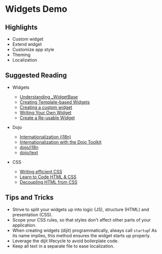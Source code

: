 # Widgets Demo

## Highlights

* Custom widget
* Extend widget
* Customize app style
* Theming
* Localization

## Suggested Reading

* Widgets

  * [Understanding _WidgetBase](https://dojotoolkit.org/documentation/tutorials/1.10/understanding_widgetbase/index.html)
  * [Creating Template-based Widgets](http://dojotoolkit.org/documentation/tutorials/1.10/templated/)
  * [Creating a custom widget](https://dojotoolkit.org/documentation/tutorials/1.10/recipes/custom_widget/)
  * [Writing Your Own Widget](http://dojotoolkit.org/reference-guide/1.10/quickstart/writingWidgets.html)
  * [Create a Re-usable Widget](https://developers.arcgis.com/javascript/jshelp/intro_custom_dijit.html)

* Dojo

  * [Internationalization (i18n)](http://dojotoolkit.org/reference-guide/1.10/quickstart/internationalization/index.html#quickstart-internationalization-index)
  * [Internationalization with the Dojo Toolkit](http://dojotoolkit.org/documentation/tutorials/1.10/i18n/)
  * [dojo/i18n](http://dojotoolkit.org/reference-guide/1.10/dojo/i18n.html)
  * [dojo/text](http://dojotoolkit.org/reference-guide/1.10/dojo/text.html)

* CSS

  * [Writing efficient CSS](https://developer.mozilla.org/en-US/docs/Web/Guide/CSS/Writing_efficient_CSS)
  * [Learn to Code HTML & CSS](http://learn.shayhowe.com/html-css/)
  * [Decoupling HTML from CSS](http://www.smashingmagazine.com/2012/04/20/decoupling-html-from-css/)

## Tips and Tricks

* Strive to split your widgets up into logic (JS), structure (HTML) and presentation (CSS).
* Scope your CSS rules, so that styles don't affect other parts of your application.
* When creating widgets (dijit) programmatically, always call `startup`! As its name implies, this method ensures the widget starts up properly.
* Leverage the dijit lifecycle to avoid boilerplate code.
* Keep all text in a separate file to ease localization. 
